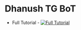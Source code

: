 # Dhanush TG BoT

- Full Tutorial - [![Full Tutorial](https://img.shields.io/badge/Watch%20Now-blue)](https://www.youtube.com/watch?v=0wAV7pUzhDQ)
